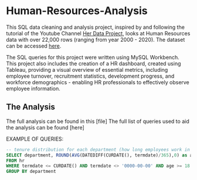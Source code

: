 # Human-Resources-Analysis
This SQL data cleaning and analysis project, inspired by and following the tutorial of the Youtube Channel [Her Data Project](https://www.youtube.com/@herdataproject), looks at Human Resources data with over 22,000 rows (ranging from year 2000 - 2020). The dataset can be accessed [here](https://github.com/03LimbuA/Human-Resources-Analysis/blob/main/Human%20Resources2.csv).

The SQL queries for this project were written using MySQL Workbench. This project also includes the creation of a  HR dashboard, created using Tableau, providing a visual overview of essential metrics, including employee turnover, recruitment statistics, development progress, and workforce demographics - enabling HR professionals to effectively observe employee information. 

## The Analysis
The full analysis can be found in this [file]
The full list of queries used to aid the analysis can be found [here]

EXAMPLE OF QUERIES:
```sql    
-- tenure distribution for each department (how long employees work in each department before they leave)
SELECT department, ROUND(AVG(DATEDIFF(CURDATE(), termdate)/365),0) as avg_tenure
FROM hr
WHERE termdate <= CURDATE() AND termdate <> '0000-00-00' AND age >= 18
GROUP BY department
